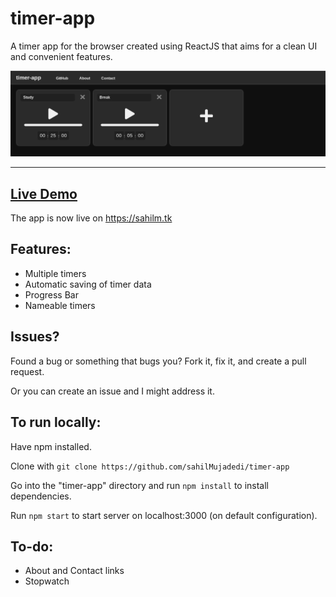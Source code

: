 # timer-app

A timer app for the browser created using ReactJS that aims for a clean UI and convenient features.

![Screenshot of timer-app](public/README.png "timer-app")

<hr>

## [Live Demo](https://sahilm.tk)
The app is now live on https://sahilm.tk

## Features:
- Multiple timers
- Automatic saving of timer data
- Progress Bar
- Nameable timers

## Issues?
Found a bug or something that bugs you?
Fork it, fix it, and create a pull request.

Or you can create an issue and I might address it.

## To run locally:
Have npm installed.

Clone with 
  ```git clone https://github.com/sahilMujadedi/timer-app```

Go into the "timer-app" directory and run
  ```npm install```
to install dependencies.

Run
  ```npm start```
to start server on localhost:3000 (on default configuration).
  
## To-do:
- About and Contact links
- Stopwatch
